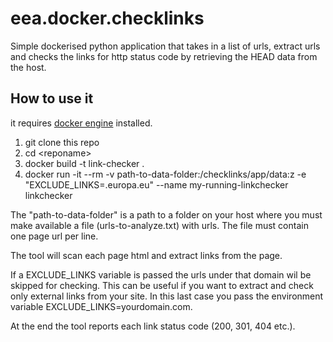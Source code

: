 # eea.docker.checklinks

Simple dockerised python application that takes in a list of urls, extract urls and checks the links for http status code by
retrieving the HEAD data from the host.

## How to use it

it requires [docker engine](https://docs.docker.com/engine/installation/) installed.

1. git clone this repo
2. cd &lt;reponame&gt;
3. docker build -t link-checker .
4. docker run -it --rm -v  path-to-data-folder:/checklinks/app/data:z -e "EXCLUDE_LINKS=.europa.eu" --name my-running-linkchecker linkchecker

The "path-to-data-folder" is a path to a folder on your host where you must make
available a file (urls-to-analyze.txt) with urls. The file must contain one page url 
per line.

The tool will scan each page html and extract links from the page. 

If a EXCLUDE_LINKS variable is passed the urls under that domain wil be skipped 
for checking. This can be useful if you want to extract and check only external 
links from your site. In this last case you
pass the environment variable EXCLUDE_LINKS=yourdomain.com.

At the end the tool reports each link status code (200, 301, 404 etc.).
